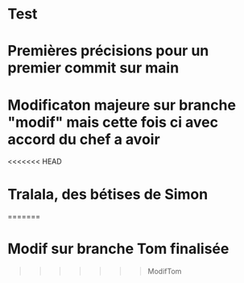 # Test

# Premières précisions  pour un premier commit sur main

# Modificaton majeure sur branche "modif" mais cette fois ci avec accord du chef a avoir

<<<<<<< HEAD
# Tralala, des bétises de Simon
=======
# Modif sur branche Tom finalisée
>>>>>>> ModifTom
